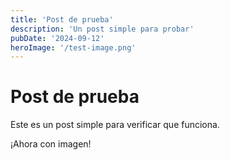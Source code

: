 ```yaml
---
title: 'Post de prueba'
description: 'Un post simple para probar'
pubDate: '2024-09-12'
heroImage: '/test-image.png'
---
```


# Post de prueba

Este es un post simple para verificar que funciona.

¡Ahora con imagen! 
